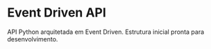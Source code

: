 # Event Driven API

API Python arquitetada em Event Driven. Estrutura inicial pronta para desenvolvimento.
